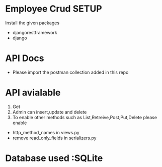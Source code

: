 # Employee Crud SETUP


Install the given packages
* djangorestframework
* django

# API Docs
* Please import the postman collection added in this repo

# API avialable
1. Get 
2. Admin can insert,update and delete
3.  To enable other methods such as List,Retreive,Post,Put,Delete please enable 
* http_method_names in views.py
* remove read_only_fields in serializers.py


# Database used :SQLite
